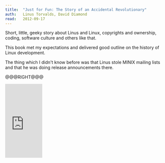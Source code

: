 ```yaml
---
title:	"Just for Fun: The Story of an Accidental Revolutionary"
auth:	Linus Torvalds, David Diamond
read:	2012-09-17
---
```





Short, little, geeky story about Linus and Linux, copyrights and ownership,
coding, software culture and others like that.

This book met my expectations and delivered good outline on the history of
Linux development.

The thing which I didn't know before was that Linus stole MINIX mailing
lists and that he was doing release announcements there.


@@@RIGHT@@@

<iframe src="http://rcm.amazon.com/e/cm?lt1=_blank&bc1=FFFFFF&IS2=1&npa=1&bg1=FFFFFF&fc1=000000&lc1=FF0000&t=wojcadamkoszh-20&o=1&p=8&l=as4&m=amazon&f=ifr&ref=ss_til&asins=0066620732" style="width:120px;height:240px;" scrolling="no" marginwidth="0" marginheight="0" frameborder="0"></iframe>
